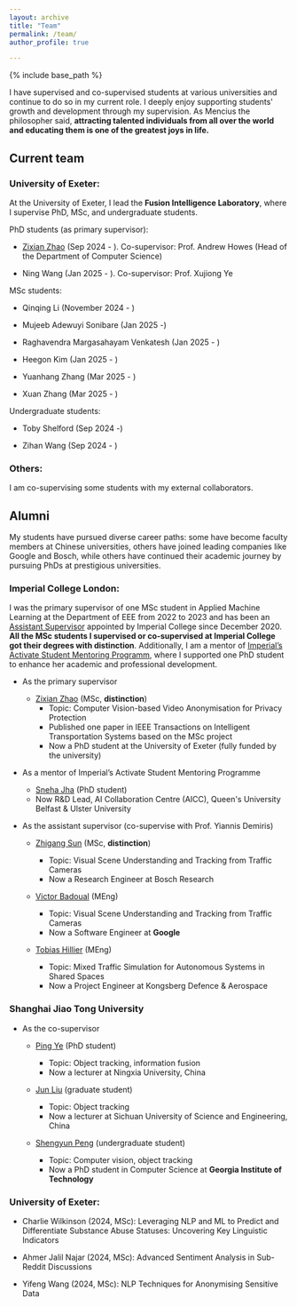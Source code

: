 ```yaml
---
layout: archive
title: "Team"
permalink: /team/
author_profile: true

---
```


{% include base_path %}

I have supervised and co-supervised students at various universities and continue to do so in my current role. I deeply enjoy supporting students' growth and development through my supervision. As Mencius the philosopher said, **attracting talented individuals from all over the world and educating them is one of the greatest joys in life.**

## **Current team**

### University of Exeter:

At the University of Exeter, I lead the **Fusion Intelligence Laboratory**, where I supervise PhD, MSc, and undergraduate students.

PhD students (as primary supervisor):

- [Zixian Zhao](https://scholar.google.com/citations?hl=en&user=0mkQvWYAAAAJ&view_op=list_works&sortby=pubdate) (Sep 2024 - ). Co-supervisor: Prof. Andrew Howes (Head of the Department of Computer Science)

- Ning Wang (Jan 2025 - ). Co-supervisor: Prof. Xujiong Ye

MSc students:

- Qinqing Li (November 2024 - )

- Mujeeb Adewuyi Sonibare (Jan 2025 -)

- Raghavendra Margasahayam Venkatesh (Jan 2025 - )

- Heegon Kim (Jan 2025 - )

- Yuanhang Zhang (Mar 2025 - )

- Xuan Zhang (Mar 2025 - )

Undergraduate students:

- Toby Shelford (Sep 2024 -)

- Zihan Wang (Sep 2024 - )

### Others:

I am co-supervising some students with my external collaborators.

## **Alumni**

My students have pursued diverse career paths: some have become faculty members at Chinese universities, others have joined leading companies like Google and Bosch, while others have continued their academic journey by pursuing PhDs at prestigious universities.

### Imperial College London:

I was the primary supervisor of one MSc student in Applied Machine Learning at the Department of EEE from 2022 to 2023 and has been an [Assistant Supervisor](https://www.imperial.ac.uk/students/academic-support/graduate-school/cornerstone/supervisors-guidebook/cpd/assistant-supervisors/) appointed by Imperial College since December 2020. **All the MSc students I supervised or co-supervised at Imperial College got their degrees with distinction**. Additionally, I am a mentor of [Imperial’s Activate Student Mentoring Programm](https://www.imperial.ac.uk/students/academic-support/graduate-school/wellbeing-and-support/activate-student-mentoring-programme/), where I supported one PhD student to enhance her academic and professional development.  

- As the primary supervisor
  
  - [Zixian Zhao](https://scholar.google.com/citations?hl=en&user=0mkQvWYAAAAJ&view_op=list_works&sortby=pubdate) (MSc, **distinction**)
    - Topic: Computer Vision-based Video Anonymisation for Privacy Protection
    - Published one paper in IEEE Transactions on Intelligent Transportation Systems based on the MSc project
    - Now a PhD student at the University of Exeter (fully funded by the university)  

- As a mentor of Imperial’s Activate Student Mentoring Programme
  
  - [Sneha Jha](https://profiles.imperial.ac.uk/sneha.jha20) (PhD student)
  - Now R&D Lead, AI Collaboration Centre (AICC),  Queen's University Belfast & Ulster University

- As the assistant supervisor (co-supervise with Prof.  Yiannis Demiris)
  
  - [Zhigang Sun](https://www.linkedin.com/in/zhigang-sun-b7390921b/?trk=people-guest_people_search-card&originalSubdomain=cn) (MSc, **distinction**)
    
    - Topic: Visual Scene Understanding and Tracking from Traffic Cameras
    - Now a Research Engineer at Bosch Research
  
  - [Victor Badoual](https://www.linkedin.com/in/victor-badoual/?originalSubdomain=uk) (MEng)
    
    - Topic: Visual Scene Understanding and Tracking from Traffic Cameras  
    - Now a Software Engineer at **Google**
  
  - [Tobias Hillier](https://www.linkedin.com/in/tobias-hillier/?locale=no_NO) (MEng)
    
    - Topic: Mixed Traffic Simulation for Autonomous Systems in Shared Spaces     
    - Now a Project Engineer at Kongsberg Defence & Aerospace

### Shanghai Jiao Tong University

- As the co-supervisor
  
  - [Ping Ye](https://www.researchgate.net/profile/Ping-Ye-6) (PhD student)
    
    - Topic: Object tracking, information fusion
    - Now a lecturer at Ningxia University, China
  
  - [Jun Liu](https://zxxy.suse.edu.cn/p/74/?StId=st_app_news_i_x637974583413820740) (graduate student)
    
    - Topic: Object tracking
    - Now a lecturer at Sichuan University of Science and Engineering, China
  
  - [Shengyun Peng](https://shengyun-peng.github.io/) (undergraduate student)
    
    - Topic: Computer vision, object tracking
    - Now a PhD student in Computer Science at **Georgia Institute of Technology**
    
### University of Exeter:

- Charlie Wilkinson (2024, MSc): Leveraging NLP and ML to Predict and Differentiate Substance Abuse Statuses: Uncovering Key Linguistic Indicators

- Ahmer Jalil Najar (2024, MSc): Advanced Sentiment Analysis in Sub-Reddit Discussions

- Yifeng Wang (2024, MSc): NLP Techniques for Anonymising Sensitive Data